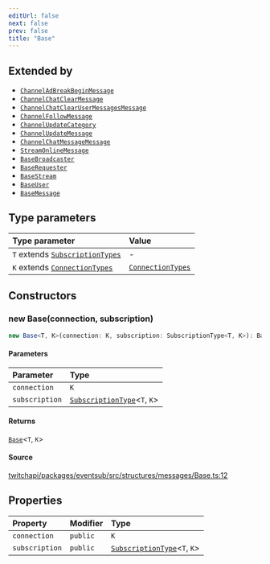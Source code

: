 ```yaml
---
editUrl: false
next: false
prev: false
title: "Base"
---
```


## Extended by

- [`ChannelAdBreakBeginMessage`](ChannelAdBreakBeginMessage.md)
- [`ChannelChatClearMessage`](ChannelChatClearMessage.md)
- [`ChannelChatClearUserMessagesMessage`](ChannelChatClearUserMessagesMessage.md)
- [`ChannelFollowMessage`](ChannelFollowMessage.md)
- [`ChannelUpdateCategory`](ChannelUpdateCategory.md)
- [`ChannelUpdateMessage`](ChannelUpdateMessage.md)
- [`ChannelChatMessageMessage`](ChannelChatMessageMessage.md)
- [`StreamOnlineMessage`](StreamOnlineMessage.md)
- [`BaseBroadcaster`](BaseBroadcaster.md)
- [`BaseRequester`](BaseRequester.md)
- [`BaseStream`](BaseStream.md)
- [`BaseUser`](BaseUser.md)
- [`BaseMessage`](BaseMessage.md)

## Type parameters

| Type parameter | Value |
| :------ | :------ |
| `T` extends [`SubscriptionTypes`](../enumerations/SubscriptionTypes.md) | - |
| `K` extends [`ConnectionTypes`](../type-aliases/ConnectionTypes.md) | [`ConnectionTypes`](../type-aliases/ConnectionTypes.md) |

## Constructors

### new Base(connection, subscription)

```ts
new Base<T, K>(connection: K, subscription: SubscriptionType<T, K>): Base<T, K>
```

#### Parameters

| Parameter | Type |
| :------ | :------ |
| `connection` | `K` |
| `subscription` | [`SubscriptionType`](../type-aliases/SubscriptionType.md)\<`T`, `K`\> |

#### Returns

[`Base`](Base.md)\<`T`, `K`\>

#### Source

[twitchapi/packages/eventsub/src/structures/messages/Base.ts:12](https://github.com/pablornc/twitchapi//blob/b274026/packages/eventsub/src/structures/messages/Base.ts#L12)

## Properties

| Property | Modifier | Type |
| :------ | :------ | :------ |
| `connection` | `public` | `K` |
| `subscription` | `public` | [`SubscriptionType`](../type-aliases/SubscriptionType.md)\<`T`, `K`\> |

